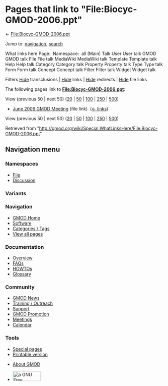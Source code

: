 <div id="mw-page-base" class="noprint">

</div>

<div id="mw-head-base" class="noprint">

</div>

<div id="content" class="mw-body" role="main">

<span id="top"></span>

<div id="mw-js-message" style="display:none;">

</div>



# <span dir="auto">Pages that link to "File:Biocyc-GMOD-2006.ppt"</span>

<div id="bodyContent">

<div id="contentSub">

←
[File:Biocyc-GMOD-2006.ppt](/wiki/File:Biocyc-GMOD-2006.ppt "File:Biocyc-GMOD-2006.ppt")

</div>

<div id="jump-to-nav" class="mw-jump">

Jump to: [navigation](#mw-navigation), [search](#p-search)

</div>

<div id="mw-content-text">

What links here Page:  Namespace:  all (Main) Talk User User talk GMOD
GMOD talk File File talk MediaWiki MediaWiki talk Template Template talk
Help Help talk Category Category talk Property Property talk Type Type
talk Form Form talk Concept Concept talk Filter Filter talk Widget
Widget talk

Filters
[Hide](/mediawiki/index.php?title=Special:WhatLinksHere/File:Biocyc-GMOD-2006.ppt&hidetrans=1 "Special:WhatLinksHere/File:Biocyc-GMOD-2006.ppt")
transclusions \|
[Hide](/mediawiki/index.php?title=Special:WhatLinksHere/File:Biocyc-GMOD-2006.ppt&hidelinks=1 "Special:WhatLinksHere/File:Biocyc-GMOD-2006.ppt")
links \|
[Hide](/mediawiki/index.php?title=Special:WhatLinksHere/File:Biocyc-GMOD-2006.ppt&hideredirs=1 "Special:WhatLinksHere/File:Biocyc-GMOD-2006.ppt")
redirects \|
[Hide](/mediawiki/index.php?title=Special:WhatLinksHere/File:Biocyc-GMOD-2006.ppt&hideimages=1 "Special:WhatLinksHere/File:Biocyc-GMOD-2006.ppt")
file links

The following pages link to
**[File:Biocyc-GMOD-2006.ppt](/wiki/File:Biocyc-GMOD-2006.ppt "File:Biocyc-GMOD-2006.ppt")**:

View (previous 50 \| next 50)
([20](/mediawiki/index.php?title=Special:WhatLinksHere/File:Biocyc-GMOD-2006.ppt&limit=20 "Special:WhatLinksHere/File:Biocyc-GMOD-2006.ppt")
\|
[50](/mediawiki/index.php?title=Special:WhatLinksHere/File:Biocyc-GMOD-2006.ppt&limit=50 "Special:WhatLinksHere/File:Biocyc-GMOD-2006.ppt")
\|
[100](/mediawiki/index.php?title=Special:WhatLinksHere/File:Biocyc-GMOD-2006.ppt&limit=100 "Special:WhatLinksHere/File:Biocyc-GMOD-2006.ppt")
\|
[250](/mediawiki/index.php?title=Special:WhatLinksHere/File:Biocyc-GMOD-2006.ppt&limit=250 "Special:WhatLinksHere/File:Biocyc-GMOD-2006.ppt")
\|
[500](/mediawiki/index.php?title=Special:WhatLinksHere/File:Biocyc-GMOD-2006.ppt&limit=500 "Special:WhatLinksHere/File:Biocyc-GMOD-2006.ppt"))

- [June 2006 GMOD
  Meeting](/wiki/June_2006_GMOD_Meeting "June 2006 GMOD Meeting") (file
  link) ‎ <span class="mw-whatlinkshere-tools">([←
  links](/mediawiki/index.php?title=Special:WhatLinksHere&target=June+2006+GMOD+Meeting "Special:WhatLinksHere"))</span>

View (previous 50 \| next 50)
([20](/mediawiki/index.php?title=Special:WhatLinksHere/File:Biocyc-GMOD-2006.ppt&limit=20 "Special:WhatLinksHere/File:Biocyc-GMOD-2006.ppt")
\|
[50](/mediawiki/index.php?title=Special:WhatLinksHere/File:Biocyc-GMOD-2006.ppt&limit=50 "Special:WhatLinksHere/File:Biocyc-GMOD-2006.ppt")
\|
[100](/mediawiki/index.php?title=Special:WhatLinksHere/File:Biocyc-GMOD-2006.ppt&limit=100 "Special:WhatLinksHere/File:Biocyc-GMOD-2006.ppt")
\|
[250](/mediawiki/index.php?title=Special:WhatLinksHere/File:Biocyc-GMOD-2006.ppt&limit=250 "Special:WhatLinksHere/File:Biocyc-GMOD-2006.ppt")
\|
[500](/mediawiki/index.php?title=Special:WhatLinksHere/File:Biocyc-GMOD-2006.ppt&limit=500 "Special:WhatLinksHere/File:Biocyc-GMOD-2006.ppt"))

</div>

<div class="printfooter">

Retrieved from
"<http://gmod.org/wiki/Special:WhatLinksHere/File:Biocyc-GMOD-2006.ppt>"

</div>

<div id="catlinks" class="catlinks catlinks-allhidden">

</div>

<div class="visualClear">

</div>

</div>

</div>

<div id="mw-navigation">

## Navigation menu

<div id="mw-head">



<div id="left-navigation">

<div id="p-namespaces" class="vectorTabs" role="navigation"
aria-labelledby="p-namespaces-label">

### Namespaces

- <span id="ca-nstab-image"><a href="/wiki/File:Biocyc-GMOD-2006.ppt" accesskey="c"
  title="View the file page [c]">File</a></span>
- <span id="ca-talk"><a
  href="/mediawiki/index.php?title=File_talk:Biocyc-GMOD-2006.ppt&amp;action=edit&amp;redlink=1"
  accesskey="t"
  title="Discussion about the content page [t]">Discussion</a></span>

</div>

<div id="p-variants" class="vectorMenu emptyPortlet" role="navigation"
aria-labelledby="p-variants-label">

### 

### Variants[](#)

<div class="menu">

</div>

</div>

</div>

<div id="right-navigation">





</div>



</div>

</div>

</div>

<div id="mw-panel">

<div id="p-logo" role="banner">

<a href="/wiki/Main_Page"
style="background-image: url(http://gmod.org/images/GMOD-cogs.png);"
title="Visit the main page"></a>

</div>

<div id="p-Navigation" class="portal" role="navigation"
aria-labelledby="p-Navigation-label">

### Navigation

<div class="body">

- <span id="n-GMOD-Home">[GMOD Home](/wiki/Main_Page)</span>
- <span id="n-Software">[Software](/wiki/GMOD_Components)</span>
- <span id="n-Categories-.2F-Tags">[Categories /
  Tags](/wiki/Categories)</span>
- <span id="n-View-all-pages">[View all
  pages](/wiki/Special:AllPages)</span>

</div>

</div>

<div id="p-Documentation" class="portal" role="navigation"
aria-labelledby="p-Documentation-label">

### Documentation

<div class="body">

- <span id="n-Overview">[Overview](/wiki/Overview)</span>
- <span id="n-FAQs">[FAQs](/wiki/Category:FAQ)</span>
- <span id="n-HOWTOs">[HOWTOs](/wiki/Category:HOWTO)</span>
- <span id="n-Glossary">[Glossary](/wiki/Glossary)</span>

</div>

</div>

<div id="p-Community" class="portal" role="navigation"
aria-labelledby="p-Community-label">

### Community

<div class="body">

- <span id="n-GMOD-News">[GMOD News](/wiki/GMOD_News)</span>
- <span id="n-Training-.2F-Outreach">[Training /
  Outreach](/wiki/Training_and_Outreach)</span>
- <span id="n-Support">[Support](/wiki/Support)</span>
- <span id="n-GMOD-Promotion">[GMOD
  Promotion](/wiki/GMOD_Promotion)</span>
- <span id="n-Meetings">[Meetings](/wiki/Meetings)</span>
- <span id="n-Calendar">[Calendar](/wiki/Calendar)</span>

</div>

</div>

<div id="p-tb" class="portal" role="navigation"
aria-labelledby="p-tb-label">

### Tools

<div class="body">

- <span id="t-specialpages"><a href="/wiki/Special:SpecialPages" accesskey="q"
  title="A list of all special pages [q]">Special pages</a></span>
- <span id="t-print"><a
  href="/mediawiki/index.php?title=Special:WhatLinksHere/File:Biocyc-GMOD-2006.ppt&amp;printable=yes"
  rel="alternate" accesskey="p"
  title="Printable version of this page [p]">Printable version</a></span>

</div>

</div>

</div>

</div>

<div id="footer" role="contentinfo">

- <span id="footer-places-about">[About
  GMOD](/wiki/GMOD:About "GMOD:About")</span>

<!-- -->

- <span id="footer-copyrightico">[<img src="http://www.gnu.org/graphics/gfdl-logo-small.png" width="88"
  height="31" alt="a GNU Free Documentation License" />](http://www.gnu.org/licenses/fdl-1.3.html)</span>




</div>
